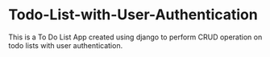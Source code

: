 # Todo-List-with-User-Authentication
This is a To Do List App created using django to perform CRUD operation on todo lists with user authentication.
